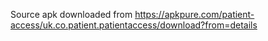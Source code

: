 Source apk downloaded from https://apkpure.com/patient-access/uk.co.patient.patientaccess/download?from=details
